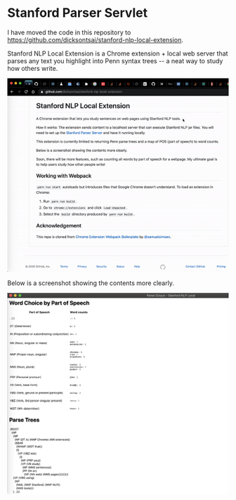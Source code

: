 # Stanford Parser Servlet

I have moved the code in this repository to https://github.com/dicksontsai/stanford-nlp-local-extension.

Stanford NLP Local Extension is a Chrome extension + local web server that
parses any text you highlight into Penn syntax trees -- a neat way to study how
others write.

![Extension demo](https://github.com/dicksontsai/stanford-nlp-local-extension/blob/master/extension-demo.gif)

Below is a screenshot showing the contents more clearly.

![Extension screenshot](https://github.com/dicksontsai/stanford-nlp-local-extension/blob/master/extension-screenshot.png)

